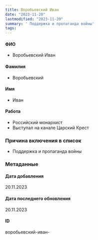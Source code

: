 ```yaml
---
title: Воробьевский Иван
date: "2023-11-20"
lastmodified: "2023-11-20"
summary: ' Поддержка и пропаганда войны'
tags: 
---
```

<!--# pp2-->
<!--## Фигурант-->
<!--### Личные данные-->
#### ФИО
- Воробьевский Иван
#### Фамилия
- Воробьевский
#### Имя
- Иван
#### Работа
- Российский монархист
- Выступал на канале Царский Крест
### Причина включения в список
- Поддержка и пропаганда войны
### Метаданные
#### Дата добавления
20.11.2023
#### Дата последнего обновления
20.11.2023
#### ID
воробьевский-иван-
<!--## END;-->
